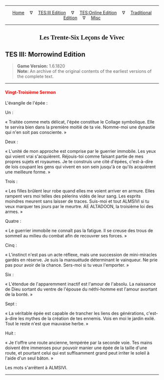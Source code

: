 
---

<!-- Jekyll Page Links -->

<center>
<a href="../../../../index.html">Home</a>
&emsp;&nabla;&emsp;
<a href="../../../index-tes3.html">TES:III Edition</a>
&emsp;&nabla;&emsp;
<a href="../../../index-teso.html">TES:Online Edition</a>
&emsp;&nabla;&emsp;
<a href="../../../index-traditional.html">Traditional Edition</a>
&emsp;&nabla;&emsp;
<a href="../../../index-misc.html">Misc</a>
</center>

<!-- Markdown Body Below: -->

---

<center>
<h2><span style="font-family:Georgia">Les Trente-Six Leçons de Vivec</span></h2>
</center>

## TES III: Morrowind Edition

> __Game Version:__ 1.6.1820\
> __Note:__ An archive of the original contents of the earliest versions of the complete text.

---

#### <span style="color:red">Vingt-Troisième Sermon</span>

L'évangile de l'épée :

Un :

« Traitée comme mets délicat, l'épée constitue le Collage symbolique. Elle te servira bien dans la première moitié de ta vie. Nomme-moi une dynastie qui n'en soit pas consciente. »

Deux :

« L'unité de mon approche est comprise par le guerrier immobile. Les yeux qui voient vrai s'acquièrent. Réjouis-toi comme faisant partie de mes propres sujets et royaumes. Je te construis une cité d'épées, c'est-à-dire de lois coupant les gens qui vivent en son sein jusqu'à ce qu'ils acquièrent une meilleure forme. »

Trois :

« Les filles brûlent leur robe quand elles me voient arriver en armure. Elles rampent vers moi telles des pèlerins vidés de leur sang. Les esprits moindres meurent sans laisser de traces. Suis-moi et tout ALMSIVI si tu veux marquer tes jours par le meurtre. AE ALTADOON, la troisième loi des armes. »

Quatre :

« Le guerrier immobile ne connaît pas la fatigue. Il se creuse des trous de sommeil au milieu du combat afin de recouvrer ses forces. »

Cinq :

« L'instinct n'est pas un acte réflexe, mais une succession de mini-miracles gardés en réserve. Je suis la mansuétude déterminant le vainqueur. Ne prie pas pour avoir de la chance. Sers-moi si tu veux l'emporter. »

Six :

« L'étendue de l'apparemment inactif est l'amour de l'absolu. La naissance de Dieu sortant du ventre de l'épouse du néthi-homme est l'amour avortant de la bonté. »

Sept :

« La véritable épée est capable de trancher les liens des générations, c'est-à-dire les mythes de la création de tes ennemis. Vois en moi le jardin exilé. Tout le reste n'est que mauvaise herbe. »

Huit :

« Je t'offre une route ancienne, tempérée par la seconde voie. Tes mains doivent être immenses pour pouvoir manier une épée de la taille d'une route, et pourtant celui qui est suffisamment grand peut irriter le soleil à l'aide d'un seul bâton. »

Les mots s'arrêtent à ALMSIVI.

---

